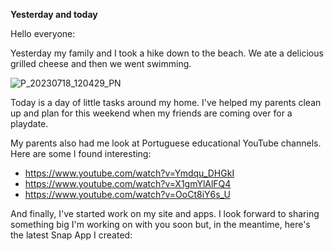 **Yesterday and today**

Hello everyone:

Yesterday my family and I took a hike down to the beach. We ate a delicious grilled cheese and then we went swimming.

![P_20230718_120429_PN](https://github.com/Startr/WEB-MALLS/assets/82615285/f77f665d-244c-4f4a-8fd5-29636dd467fa)


Today is a day of little tasks around my home. I've helped my parents clean up and plan for this weekend when my friends are coming over for a playdate.

My parents also had me look at Portuguese educational YouTube channels. Here are some I found interesting:

* https://www.youtube.com/watch?v=Ymdqu_DHGkI
* https://www.youtube.com/watch?v=X1gmYlAlFQ4
* https://www.youtube.com/watch?v=OoCt8iY6s_U


And finally, I've started work on my site and apps. I look forward to sharing something big I'm working on with you soon but, in the meantime, here's the latest Snap App I created:
